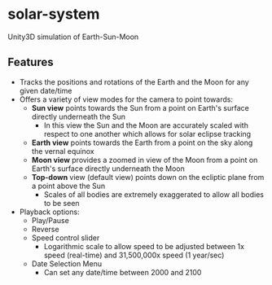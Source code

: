 # solar-system
Unity3D simulation of Earth-Sun-Moon

## Features
- Tracks the positions and rotations of the Earth and the Moon for any given date/time
- Offers a variety of view modes for the camera to point towards:
  - **Sun view** points towards the Sun from a point on Earth's surface directly underneath the Sun
    - In this view the Sun and the Moon are accurately scaled with respect to one another which allows for solar eclipse tracking
  - **Earth view** points towards the Earth from a point on the sky along the vernal equinox
  - **Moon view** provides a zoomed in view of the Moon from a point on Earth's surface directly underneath the Moon
  - **Top-down** view (default view) points down on the ecliptic plane from a point above the Sun
    - Scales of all bodies are extremely exaggerated to allow all bodies to be seen
- Playback options:
  - Play/Pause
  - Reverse
  - Speed control slider
    - Logarithmic scale to allow speed to be adjusted between 1x speed (real-time) and 31,500,000x speed (1 year/sec)
  - Date Selection Menu
    - Can set any date/time between 2000 and 2100
